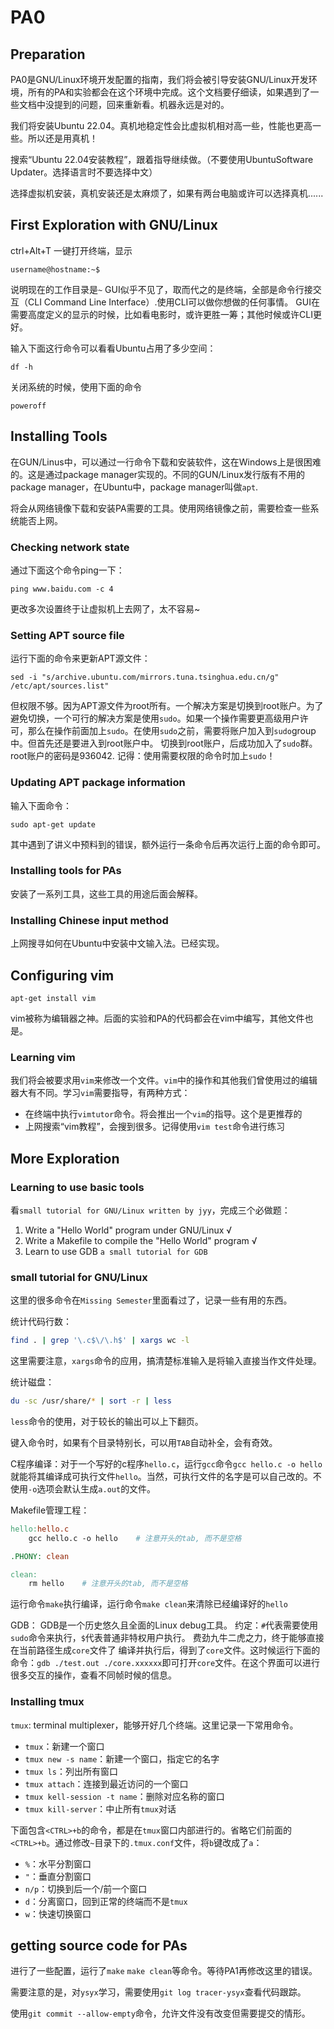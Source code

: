 # PA0

## Preparation

PA0是GNU/Linux环境开发配置的指南，我们将会被引导安装GNU/Linux开发环境，所有的PA和实验都会在这个环境中完成。这个文档要仔细读，如果遇到了一些文档中没提到的问题，回来重新看。机器永远是对的。

我们将安装Ubuntu 22.04。真机地稳定性会比虚拟机相对高一些，性能也更高一些。所以还是用真机！

搜索“Ubuntu 22.04安装教程”，跟着指导继续做。（不要使用UbuntuSoftware Updater。选择语言时不要选择中文）

选择虚拟机安装，真机安装还是太麻烦了，如果有两台电脑或许可以选择真机......

## First Exploration with GNU/Linux

ctrl+Alt+T 一键打开终端，显示

```shell
username@hostname:~$
```

说明现在的工作目录是`~`
GUI似乎不见了，取而代之的是终端，全部是命令行接交互（CLI Command Line Interface）.使用CLI可以做你想做的任何事情。
GUI在需要高度定义的显示的时候，比如看电影时，或许更胜一筹；其他时候或许CLI更好。

输入下面这行命令可以看看Ubuntu占用了多少空间：

```shell
df -h
```

关闭系统的时候，使用下面的命令

```shell
poweroff
```

## Installing Tools

在GUN/Linus中，可以通过一行命令下载和安装软件，这在Windows上是很困难的。这是通过package manager实现的。不同的GUN/Linux发行版有不用的package manager，在Ubuntu中，package manager叫做`apt`.

将会从网络镜像下载和安装PA需要的工具。使用网络镜像之前，需要检查一些系统能否上网。

### Checking network state

通过下面这个命令ping一下：

```shell
ping www.baidu.com -c 4
```

更改多次设置终于让虚拟机上去网了，太不容易~

### Setting APT source file

运行下面的命令来更新APT源文件：

```shell
sed -i "s/archive.ubuntu.com/mirrors.tuna.tsinghua.edu.cn/g" /etc/apt/sources.list"
```

但权限不够。因为APT源文件为root所有。一个解决方案是切换到root账户。为了避免切换，一个可行的解决方案是使用`sudo`。如果一个操作需要更高级用户许可，那么在操作前面加上`sudo`。在使用`sudo`之前，需要将账户加入到`sudo`group中。但首先还是要进入到root账户中。
切换到root账户，后成功加入了`sudo`群。root账户的密码是936042.
记得：使用需要权限的命令时加上`sudo`！

### Updating APT package information

输入下面命令：

```shell
sudo apt-get update
```

其中遇到了讲义中预料到的错误，额外运行一条命令后再次运行上面的命令即可。

### Installing tools for PAs

安装了一系列工具，这些工具的用途后面会解释。

### Installing Chinese input method

上网搜寻如何在Ubuntu中安装中文输入法。已经实现。

## Configuring vim

```shell
apt-get install vim
```

vim被称为编辑器之神。后面的实验和PA的代码都会在vim中编写，其他文件也是。

### Learning vim

我们将会被要求用`vim`来修改一个文件。`vim`中的操作和其他我们曾使用过的编辑器大有不同。学习`vim`需要指导，有两种方式：

- 在终端中执行`vimtutor`命令。将会推出一个`vim`的指导。这个是更推荐的
- 上网搜索“vim教程”，会搜到很多。记得使用`vim test`命令进行练习

## More Exploration

### Learning to use basic tools

看`small tutorial for GNU/Linux written by jyy`，完成三个必做题：

1. Write a "Hello World" program under GNU/Linux √
2. Write a Makefile to compile the "Hello World" program √
3. Learn to use GDB `a small tutorial for GDB`

### small tutorial for GNU/Linux

这里的很多命令在`Missing Semester`里面看过了，记录一些有用的东西。

统计代码行数：

```bash
find . | grep '\.c$\/\.h$' | xargs wc -l
```

这里需要注意，`xargs`命令的应用，搞清楚标准输入是将输入直接当作文件处理。

统计磁盘：

```bash
du -sc /usr/share/* | sort -r | less
```

`less`命令的使用，对于较长的输出可以上下翻页。

键入命令时，如果有个目录特别长，可以用`TAB`自动补全，会有奇效。

C程序编译：对于一个写好的c程序`hello.c`，运行`gcc`命令`gcc hello.c -o hello`就能将其编译成可执行文件`hello`。当然，可执行文件的名字是可以自己改的。不使用`-o`选项会默认生成`a.out`的文件。

Makefile管理工程：

```makefile
hello:hello.c
    gcc hello.c -o hello    # 注意开头的tab, 而不是空格

.PHONY: clean

clean:
    rm hello    # 注意开头的tab, 而不是空格
```

运行命令`make`执行编译，运行命令`make clean`来清除已经编译好的`hello`

GDB：
GDB是一个历史悠久且全面的Linux debug工具。
约定：`#`代表需要使用`sudo`命令来执行，`$`代表普通非特权用户执行。
费劲九牛二虎之力，终于能够直接在当前路径生成`core`文件了
编译并执行后，得到了`core`文件。这时候运行下面的命令：`gdb ./test.out ./core.xxxxxx`即可打开`core`文件。在这个界面可以进行很多交互的操作，查看不同帧时候的信息。

### Installing tmux

`tmux`:
terminal multiplexer，能够开好几个终端。这里记录一下常用命令。

- `tmux`：新建一个窗口
- `tmux new -s name`：新建一个窗口，指定它的名字
- `tmux ls`：列出所有窗口
- `tmux attach`：连接到最近访问的一个窗口
- `tmux kell-session -t name`：删除对应名称的窗口
- `tmux kill-server`：中止所有`tmux`对话

下面包含`<CTRL>+b`的命令，都是在`tmux`窗口内部进行的。省略它们前面的`<CTRL>+b`。通过修改`~`目录下的`.tmux.conf`文件，将`b`键改成了`a`：

- `%`：水平分割窗口
- `"`：垂直分割窗口
- `n/p`：切换到后一个/前一个窗口
- `d`：分离窗口，回到正常的终端而不是`tmux`
- `w`：快速切换窗口

## getting source code for PAs

进行了一些配置，运行了`make` `make clean`等命令。等待PA1再修改这里的错误。

需要注意的是，对`ysyx`学习，需要使用`git log tracer-ysyx`查看代码跟踪。

使用`git commit --allow-empty`命令，允许文件没有改变但需要提交的情形。
